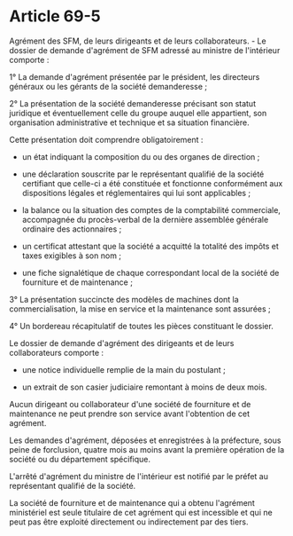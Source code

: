 # Article 69-5

Agrément des SFM, de leurs dirigeants et de leurs collaborateurs. - Le dossier de demande d'agrément de SFM adressé au ministre de l'intérieur comporte :

1° La demande d'agrément présentée par le président, les directeurs généraux ou les gérants de la société demanderesse ;

2° La présentation de la société demanderesse précisant son statut juridique et éventuellement celle du groupe auquel elle appartient, son organisation administrative et technique et sa situation financière.

Cette présentation doit comprendre obligatoirement :

- un état indiquant la composition du ou des organes de direction ;

- une déclaration souscrite par le représentant qualifié de la société certifiant que celle-ci a été constituée et fonctionne conformément aux dispositions légales et réglementaires qui lui sont applicables ;

- la balance ou la situation des comptes de la comptabilité commerciale, accompagnée du procès-verbal de la dernière assemblée générale ordinaire des actionnaires ;

- un certificat attestant que la société a acquitté la totalité des impôts et taxes exigibles à son nom ;

- une fiche signalétique de chaque correspondant local de la société de fourniture et de maintenance ;

3° La présentation succincte des modèles de machines dont la commercialisation, la mise en service et la maintenance sont assurées ;

4° Un bordereau récapitulatif de toutes les pièces constituant le dossier.

Le dossier de demande d'agrément des dirigeants et de leurs collaborateurs comporte :

- une notice individuelle remplie de la main du postulant ;

- un extrait de son casier judiciaire remontant à moins de deux mois.

Aucun dirigeant ou collaborateur d'une société de fourniture et de maintenance ne peut prendre son service avant l'obtention de cet agrément.

Les demandes d'agrément, déposées et enregistrées à la préfecture, sous peine de forclusion, quatre mois au moins avant la première opération de la société ou du département spécifique.

L'arrêté d'agrément du ministre de l'intérieur est notifié par le préfet au représentant qualifié de la société.

La société de fourniture et de maintenance qui a obtenu l'agrément ministériel est seule titulaire de cet agrément qui est incessible et qui ne peut pas être exploité directement ou indirectement par des tiers.
